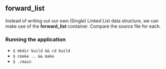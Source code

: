 ## forward_list
Instead of writing out our own (Single) Linked List data structure, we can make use of the __forward_list__ container.
Compare the source file for each.

### Running the application

* `$ mkdir build && cd build`
* `$ cmake .. && make`
* `$ ./main`
